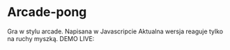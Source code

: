 # Arcade-pong
Gra w stylu arcade. Napisana w Javascripcie
Aktualna wersja reaguje tylko na ruchy myszką.
DEMO LIVE: 
